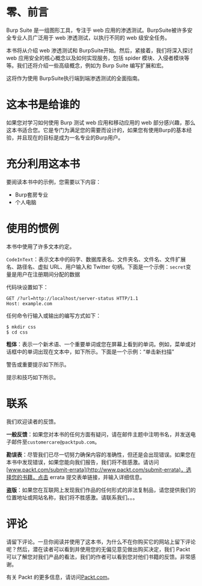 # 零、前言

Burp Suite 是一组图形工具，专注于 web 应用的渗透测试。BurpSuite被许多安全专业人员广泛用于 web 渗透测试，以执行不同的 web 级安全任务。

本书将从介绍 web 渗透测试和 BurpSuite开始。然后，紧接着，我们将深入探讨 web 应用安全的核心概念以及如何实现服务，包括 spider 模块、入侵者模块等等。我们还将介绍一些高级概念，例如为 Burp Suite 编写扩展和宏。

这将作为使用 BurpSuite执行端到端渗透测试的全面指南。

# 这本书是给谁的

如果您对学习如何使用 Burp 测试 web 应用和移动应用的 web 部分感兴趣，那么这本书适合您。它是专门为满足您的需要而设计的，如果您有使用Burp的基本经验，并且现在的目标是成为一名专业的Burp用户。

# 充分利用这本书

要阅读本书中的示例，您需要以下内容：

*   Burp套房专业
*   个人电脑

# 使用的惯例

本书中使用了许多文本约定。

`CodeInText`：表示文本中的码字、数据库表名、文件夹名、文件名、文件扩展名、路径名、虚拟 URL、用户输入和 Twitter 句柄。下面是一个示例：`secret`变量是用户在注册期间分配的数据

代码块设置如下：

```
GET /?url=http://localhost/server-status HTTP/1.1 
Host: example.com 
```

任何命令行输入或输出的编写方式如下：

```
$ mkdir css
$ cd css
```

**粗体**：表示一个新术语、一个重要单词或您在屏幕上看到的单词。例如，菜单或对话框中的单词出现在文本中，如下所示。下面是一个示例：“单击新扫描”

警告或重要提示如下所示。

提示和技巧如下所示。

# 联系

我们欢迎读者的反馈。

**一般反馈**：如果您对本书的任何方面有疑问，请在邮件主题中注明书名，并发送电子邮件至`customercare@packtpub.com`。

**勘误表**：尽管我们已尽一切努力确保内容的准确性，但还是会出现错误。如果您在本书中发现错误，如果您能向我们报告，我们将不胜感激。请访问[www.packt.com/submit-errata](http://www.packt.com/submit-errata)，选择您的书籍，点击 errata 提交表单链接，并输入详细信息。

**盗版**：如果您在互联网上发现我们作品的任何形式的非法复制品，请您提供我们的位置地址或网站名称，我们将不胜感激。请联系我们。。。

# 评论

请留下评论。一旦你阅读并使用了这本书，为什么不在你购买它的网站上留下评论呢？然后，潜在读者可以看到并使用您的无偏见意见做出购买决定，我们 Packt 可以了解您对我们产品的看法，我们的作者可以看到您对他们书籍的反馈。非常感谢。

有关 Packt 的更多信息，请访问[Packt.com](http://www.packt.com/)。